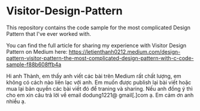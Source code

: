 # Visitor-Design-Pattern
This repository contains the code sample for the most complicated Design Pattern that I've ever worked with.

You can find the full article for sharing my experience with Visitor Design Pattern on Medium here: 
https://letienthanh0212.medium.com/design-pattern-visitor-pattern-the-most-complicated-design-pattern-with-c-code-sample-f88b608ffb4a

Hi anh Thành, em thấy anh viết các bài trên Medium rất chất lượng, em không có cách nào liên lạc với anh. Em muốn được publish lại bài viết hoặc mua lại bản quyền các bài viết đó để traning và sharing. Nếu anh đồng ý thì cho em xin câu trả lời về email dodung1221@ gmail[.]com ạ. Em cảm ơn anh nhiều ạ.
